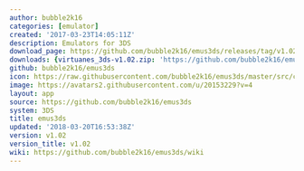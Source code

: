 ```yaml
---
author: bubble2k16
categories: [emulator]
created: '2017-03-23T14:05:11Z'
description: Emulators for 3DS
download_page: https://github.com/bubble2k16/emus3ds/releases/tag/v1.02
downloads: {virtuanes_3ds-v1.02.zip: 'https://github.com/bubble2k16/emus3ds/releases/download/v1.02/virtuanes_3ds-v1.02.zip'}
github: bubble2k16/emus3ds
icon: https://raw.githubusercontent.com/bubble2k16/emus3ds/master/src/cores/virtuanes/assets/icon.png
image: https://avatars2.githubusercontent.com/u/20153229?v=4
layout: app
source: https://github.com/bubble2k16/emus3ds
system: 3DS
title: emus3ds
updated: '2018-03-20T16:53:38Z'
version: v1.02
version_title: v1.02
wiki: https://github.com/bubble2k16/emus3ds/wiki
---
```

